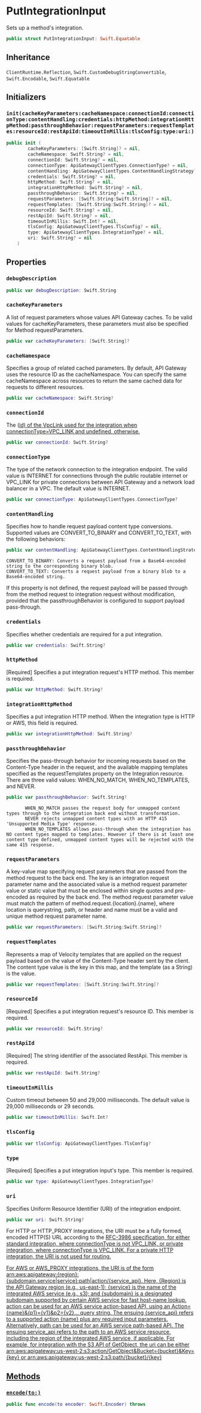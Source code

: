# PutIntegrationInput

Sets up a method's integration.

``` swift
public struct PutIntegrationInput: Swift.Equatable 
```

## Inheritance

`ClientRuntime.Reflection`, `Swift.CustomDebugStringConvertible`, `Swift.Encodable`, `Swift.Equatable`

## Initializers

### `init(cacheKeyParameters:cacheNamespace:connectionId:connectionType:contentHandling:credentials:httpMethod:integrationHttpMethod:passthroughBehavior:requestParameters:requestTemplates:resourceId:restApiId:timeoutInMillis:tlsConfig:type:uri:)`

``` swift
public init (
        cacheKeyParameters: [Swift.String]? = nil,
        cacheNamespace: Swift.String? = nil,
        connectionId: Swift.String? = nil,
        connectionType: ApiGatewayClientTypes.ConnectionType? = nil,
        contentHandling: ApiGatewayClientTypes.ContentHandlingStrategy? = nil,
        credentials: Swift.String? = nil,
        httpMethod: Swift.String? = nil,
        integrationHttpMethod: Swift.String? = nil,
        passthroughBehavior: Swift.String? = nil,
        requestParameters: [Swift.String:Swift.String]? = nil,
        requestTemplates: [Swift.String:Swift.String]? = nil,
        resourceId: Swift.String? = nil,
        restApiId: Swift.String? = nil,
        timeoutInMillis: Swift.Int? = nil,
        tlsConfig: ApiGatewayClientTypes.TlsConfig? = nil,
        type: ApiGatewayClientTypes.IntegrationType? = nil,
        uri: Swift.String? = nil
    )
```

## Properties

### `debugDescription`

``` swift
public var debugDescription: Swift.String 
```

### `cacheKeyParameters`

A list of request parameters whose values API Gateway caches. To be valid values for cacheKeyParameters, these parameters must also be specified for Method requestParameters.

``` swift
public var cacheKeyParameters: [Swift.String]?
```

### `cacheNamespace`

Specifies a group of related cached parameters. By default, API Gateway uses the resource ID as the cacheNamespace. You can specify the same cacheNamespace across resources to return the same cached data for requests to different resources.

``` swift
public var cacheNamespace: Swift.String?
```

### `connectionId`

The (<a href="https:​//docs.aws.amazon.com/apigateway/api-reference/resource/vpc-link/#id">id) of the VpcLink used for the integration when connectionType=VPC\_LINK and undefined, otherwise.

``` swift
public var connectionId: Swift.String?
```

### `connectionType`

The type of the network connection to the integration endpoint. The valid value is INTERNET for connections through the public routable internet or VPC\_LINK for private connections between API Gateway and a network load balancer in a VPC. The default value is INTERNET.

``` swift
public var connectionType: ApiGatewayClientTypes.ConnectionType?
```

### `contentHandling`

Specifies how to handle request payload content type conversions. Supported values are CONVERT\_TO\_BINARY and CONVERT\_TO\_TEXT, with the following behaviors:​

``` swift
public var contentHandling: ApiGatewayClientTypes.ContentHandlingStrategy?
```

``` 
CONVERT_TO_BINARY: Converts a request payload from a Base64-encoded string to the corresponding binary blob.
CONVERT_TO_TEXT: Converts a request payload from a binary blob to a Base64-encoded string.
```

If this property is not defined, the request payload will be passed through from the method request to integration request without modification, provided that the passthroughBehavior is configured to support payload pass-through.

### `credentials`

Specifies whether credentials are required for a put integration.

``` swift
public var credentials: Swift.String?
```

### `httpMethod`

\[Required\] Specifies a put integration request's HTTP method.
This member is required.

``` swift
public var httpMethod: Swift.String?
```

### `integrationHttpMethod`

Specifies a put integration HTTP method. When the integration type is HTTP or AWS, this field is required.

``` swift
public var integrationHttpMethod: Swift.String?
```

### `passthroughBehavior`

Specifies the pass-through behavior for incoming requests based on the Content-Type header in the request, and the available mapping templates specified as the requestTemplates property on the Integration resource. There are three valid values:​  WHEN\_NO\_MATCH, WHEN\_NO\_TEMPLATES, and NEVER.

``` swift
public var passthroughBehavior: Swift.String?
```

``` 
       WHEN_NO_MATCH passes the request body for unmapped content types through to the integration back end without transformation.
       NEVER rejects unmapped content types with an HTTP 415 'Unsupported Media Type' response.
       WHEN_NO_TEMPLATES allows pass-through when the integration has NO content types mapped to templates. However if there is at least one content type defined, unmapped content types will be rejected with the same 415 response.
```

### `requestParameters`

A key-value map specifying request parameters that are passed from the method request to the back end. The key is an integration request parameter name and the associated value is a method request parameter value or static value that must be enclosed within single quotes and pre-encoded as required by the back end. The method request parameter value must match the pattern of  method.request.{location}.{name}, where location is querystring, path, or header and name must be a valid and unique method request parameter name.

``` swift
public var requestParameters: [Swift.String:Swift.String]?
```

### `requestTemplates`

Represents a map of Velocity templates that are applied on the request payload based on the value of the Content-Type header sent by the client. The content type value is the key in this map, and the template (as a String) is the value.

``` swift
public var requestTemplates: [Swift.String:Swift.String]?
```

### `resourceId`

\[Required\] Specifies a put integration request's resource ID.
This member is required.

``` swift
public var resourceId: Swift.String?
```

### `restApiId`

\[Required\] The string identifier of the associated RestApi.
This member is required.

``` swift
public var restApiId: Swift.String?
```

### `timeoutInMillis`

Custom timeout between 50 and 29,000 milliseconds. The default value is 29,000 milliseconds or 29 seconds.

``` swift
public var timeoutInMillis: Swift.Int?
```

### `tlsConfig`

``` swift
public var tlsConfig: ApiGatewayClientTypes.TlsConfig?
```

### `type`

\[Required\] Specifies a put integration input's type.
This member is required.

``` swift
public var type: ApiGatewayClientTypes.IntegrationType?
```

### `uri`

Specifies Uniform Resource Identifier (URI) of the integration endpoint.

``` swift
public var uri: Swift.String?
```

For HTTP or HTTP\_PROXY integrations, the URI must be a fully formed, encoded HTTP(S) URL according to the <a target="_blank" href="https://en.wikipedia.org/wiki/Uniform_Resource_Identifier">RFC-3986 specification, for either standard integration, where connectionType is not VPC\_LINK, or private integration, where connectionType is VPC\_LINK. For a private HTTP integration, the URI is not used for routing.

For AWS or AWS\_PROXY integrations, the URI is of the form arn:aws:apigateway:{region}:{subdomain.service|service}:path|action/{service\_api}. Here, {Region} is the API Gateway region (e.g., us-east-1); {service} is the name of the integrated AWS service (e.g., s3); and {subdomain} is a designated subdomain supported by certain AWS service for fast host-name lookup. action can be used for an AWS service action-based API, using an Action={name}&{p1}={v1}\&p2={v2}... query string. The ensuing {service\_api} refers to a supported action {name} plus any required input parameters. Alternatively, path can be used for an AWS service path-based API. The ensuing  service\_api refers to the path to an AWS service resource, including the region of the integrated AWS service, if applicable. For example, for integration with the S3 API of <a href="https://docs.aws.amazon.com/AmazonS3/latest/API/RESTObjectGET.html">GetObject, the uri can be either arn:aws:apigateway:us-west-2:s3:action/GetObject\&Bucket={bucket}\&Key={key} or  arn:aws:apigateway:us-west-2:s3:path/{bucket}/{key}

## Methods

### `encode(to:)`

``` swift
public func encode(to encoder: Swift.Encoder) throws 
```
